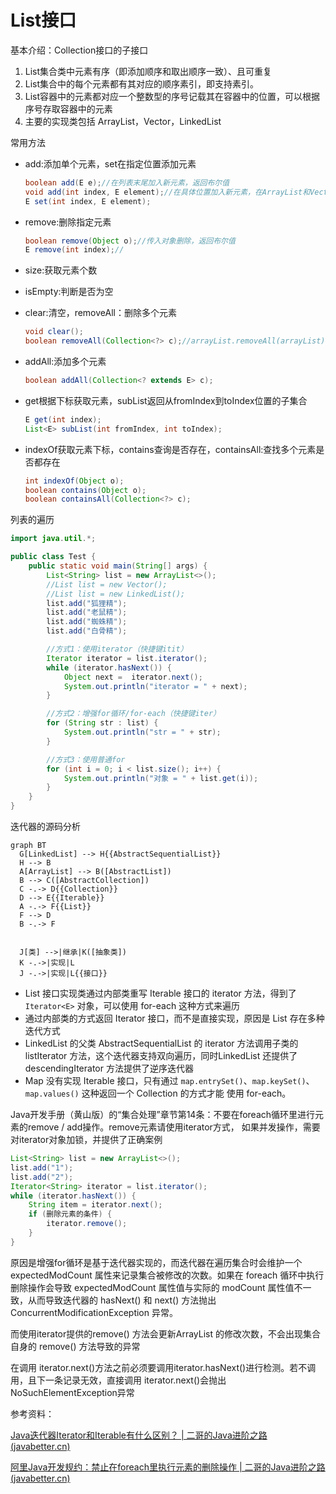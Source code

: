# List接口

基本介绍：Collection接口的子接口

1. List集合类中元素有序（即添加顺序和取出顺序一致）、且可重复
2. List集合中的每个元素都有其对应的顺序素引，即支持素引。
3. List容器中的元素都对应一个整数型的序号记载其在容器中的位置，可以根据序号存取容器中的元素
4. 主要的实现类包括 ArrayList，Vector，LinkedList

常用方法
 * add:添加单个元素，set在指定位置添加元素

    ```java
    boolean add(E e);//在列表末尾加入新元素，返回布尔值
    void add(int index, E element);//在具体位置加入新元素，在ArrayList和Vector中调用System.arraycopy()方法实现
    E set(int index, E element);
    ```

 * remove:删除指定元素

    ```java
    boolean remove(Object o);//传入对象删除，返回布尔值
    E remove(int index);//
    ```

 * size:获取元素个数

 * isEmpty:判断是否为空

 * clear:清空，removeAll：删除多个元素

    ```java
    void clear();
    boolean removeAll(Collection<?> c);//arrayList.removeAll(arrayList); 相当于清空
    ```

 * addAll:添加多个元素

    ```java
    boolean addAll(Collection<? extends E> c);
    ```

 * get根据下标获取元素，subList返回从fromIndex到toIndex位置的子集合

    ```java
    E get(int index);
    List<E> subList(int fromIndex, int toIndex);
    ```
    
 * indexOf获取元素下标，contains查询是否存在，containsAll:查找多个元素是否都存在

    ```java
    int indexOf(Object o);
    boolean contains(Object o);
    boolean containsAll(Collection<?> c);
    ```
    
    

列表的遍历

```java
import java.util.*;

public class Test {
    public static void main(String[] args) {
        List<String> list = new ArrayList<>();
        //List list = new Vector();
        //List list = new LinkedList();
        list.add("狐狸精");
        list.add("老鼠精");
        list.add("蜘蛛精");
        list.add("白骨精");

        //方式1：使用iterator（快捷键itit）
        Iterator iterator = list.iterator();
        while (iterator.hasNext()) {
            Object next =  iterator.next();
            System.out.println("iterator = " + next);
        }

        //方式2：增强for循环/for-each（快捷键iter）
        for (String str : list) {
            System.out.println("str = " + str);
        }

        //方式3：使用普通for
        for (int i = 0; i < list.size(); i++) {
            System.out.println("对象 = " + list.get(i));
        }
    }
}

```

迭代器的源码分析

```mermaid
graph BT
  G[LinkedList] --> H{{AbstractSequentialList}}
  H --> B
  A[ArrayList] --> B([AbstractList])
  B --> C([AbstractCollection])
  C -.-> D{{Collection}}
  D --> E{{Iterable}}
  A -.-> F{{List}}
  F --> D
  B -.-> F

  
  J[类] -->|继承|K([抽象类])
  K -.->|实现|L
  J -.->|实现|L{{接口}}
```

* List 接口实现类通过内部类重写 Iterable 接口的 iterator 方法，得到了 `Iterator<E>` 对象，可以使用 for-each 这种方式来遍历
* 通过内部类的方式返回 Iterator 接口，而不是直接实现，原因是 List 存在多种迭代方式
* LinkedList 的父类 AbstractSequentialList 的 iterator 方法调用子类的 listIterator 方法，这个迭代器支持双向遍历，同时LinkedList 还提供了 descendingIterator 方法提供了逆序迭代器
* Map 没有实现 Iterable 接口，只有通过 `map.entrySet()`、`map.keySet()`、`map.values()` 这种返回一个 Collection 的方式才能 使用 for-each。

Java开发手册（黄山版）的“集合处理”章节第14条：不要在foreach循环里进行元素的remove / add操作。remove元素请使用iterator方式， 如果并发操作，需要对iterator对象加锁，并提供了正确案例

```java
List<String> list = new ArrayList<>();
list.add("1");
list.add("2");
Iterator<String> iterator = list.iterator();
while (iterator.hasNext()) {
    String item = iterator.next();
    if (删除元素的条件) {
    	iterator.remove();
    }
}
```

原因是增强for循环是基于迭代器实现的，而迭代器在遍历集合时会维护一个 expectedModCount 属性来记录集合被修改的次数。如果在 foreach 循环中执行删除操作会导致 expectedModCount 属性值与实际的 modCount 属性值不一致，从而导致迭代器的 hasNext() 和 next() 方法抛出 ConcurrentModificationException 异常。

而使用iterator提供的remove() 方法会更新ArrayList 的修改次数，不会出现集合自身的 remove() 方法导致的异常

在调用 iterator.next()方法之前必须要调用iterator.hasNext()进行检测。若不调用，且下一条记录无效，直接调用 iterator.next()会抛出NoSuchElementException异常



参考资料：

[Java迭代器Iterator和Iterable有什么区别？ | 二哥的Java进阶之路 (javabetter.cn)](https://javabetter.cn/collection/iterator-iterable.html)

[阿里Java开发规约：禁止在foreach里执行元素的删除操作 | 二哥的Java进阶之路 (javabetter.cn)](https://javabetter.cn/collection/fail-fast.html)

